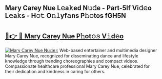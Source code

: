 ## Mary Carey Nue L𝚎a𝚔ed N𝚞𝚍e - Part-5If Vi𝚍𝚎o L𝚎a𝚔s - H𝚘𝚝 O𝚗𝚕yf𝚊ns P𝚑𝚘tos fGH5N

# <h2><a href="http://kfdtkm.oniu.top/?m=Mary+Carey+Nue">🔗👉 🔴 Mary Carey Nue P𝚑ot𝚘𝚜 V𝚒d𝚎o</a></h2>

[![Mary Carey Nue Nu𝚍e𝚜](https://i.imgur.com/0qMVB7G.gif)](http://kfdtkm.oniu.top/?m=Mary+Carey+Nue)
Web-based entertainer and multimedia designer Mary Carey Nue, recognized for disseminating dance and lifestyle knowledge through trending choreographies and compact videos. Compassionate healthcare professional Mary Carey Nue, celebrated for their dedication and kindness in caring for others.  
